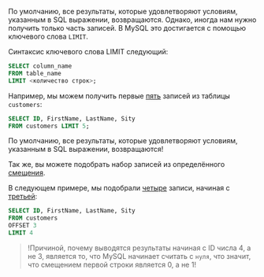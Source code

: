 По умолчанию, все результаты, которые удовлетворяют условиям, указанным в SQL выражении, возвращаются. Однако, иногда нам нужно получить только часть записей.
В MySQL это достигается с помощью ключевого слова `LIMIT`.

Синтаксис ключевого слова LIMIT следующий:
```sql
SELECT column_name    
FROM table_name     
LIMIT <количество строк>;    
```

Например, мы можем получить первые <ins>пять</ins> записей из таблицы `customers`:
```sql
SELECT ID, FirstName, LastName, Sity
FROM customers LIMIT 5;
```

По умолчанию, все результаты, которые удовлетворяют условиям, указанным в SQL выражении, возвращаются!

Так же, вы можете подобрать набор записей из определённого <ins>смещения</ins>.

В следующем примере, мы подобрали <ins>четыре</ins> записи, начиная с <ins>третьей</ins>:
```sql
SELECT ID, FirstName, LastName, Sity
FROM customers
OFFSET 3
LIMIT 4
```

> !Причиной, почему выводятся результаты начиная с ID числа 4, а не 3, является то, что MySQL начинает считать с `нуля`, что значит, что смещением первой строки является 0, а не 1!

